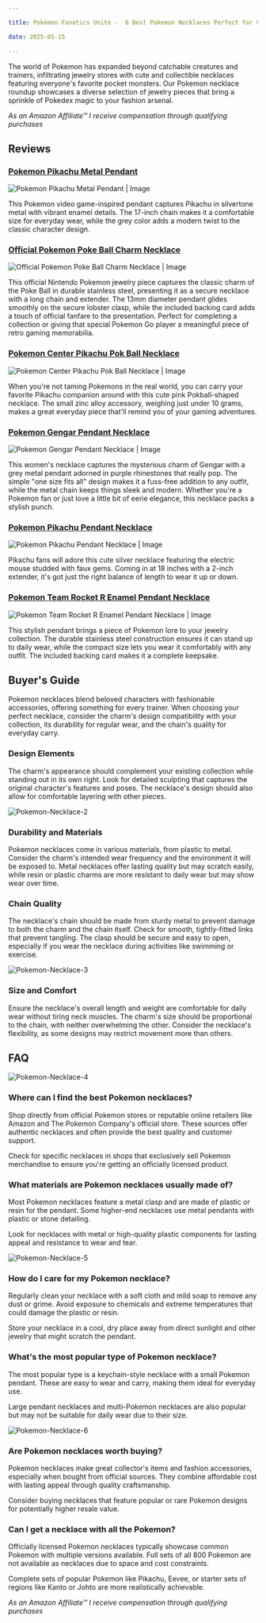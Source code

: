 ```yaml
---

title: Pokémon Fanatics Unite -  6 Best Pokemon Necklaces Perfect for Collectors

date: 2025-05-15

---
```


The world of Pokemon has expanded beyond catchable creatures and trainers, infiltrating jewelry stores with cute and collectible necklaces featuring everyone's favorite pocket monsters. Our Pokemon necklace roundup showcases a diverse selection of jewelry pieces that bring a sprinkle of Pokedex magic to your fashion arsenal. 

*As an Amazon Affiliate™ I receive compensation through qualifying purchases*


## Reviews


### [Pokemon Pikachu Metal Pendant](https://serp.ly/@bar/amazon/Pokemon+Necklace?utm\_term=pokemon-pikachu-metal-pendant)

![Pokemon Pikachu Metal Pendant | Image](https://encrypted-tbn3.gstatic.com/shopping?q=tbn:ANd9GcQVr\_rc2I\_tbU-I0f-OzYqlwg8av6KzFL1Yqakc7lNexSChLtuA&usqp=CAY)

This Pokemon video game-inspired pendant captures Pikachu in silvertone metal with vibrant enamel details. The 17-inch chain makes it a comfortable size for everyday wear, while the grey color adds a modern twist to the classic character design. 


### [Official Pokemon Poke Ball Charm Necklace](https://serp.ly/@bar/amazon/Pokemon+Necklace?utm\_term=official-pokemon-poke-ball-charm-necklace)

![Official Pokemon Poke Ball Charm Necklace | Image](https://encrypted-tbn1.gstatic.com/shopping?q=tbn:ANd9GcQqjTtjXQMFwVEAtjsGrJ-5p621Y54ZVllGWGrir5i1fKPniy4&usqp=CAY)

This official Nintendo Pokemon jewelry piece captures the classic charm of the Poke Ball in durable stainless steel, presenting it as a secure necklace with a long chain and extender. The 13mm diameter pendant glides smoothly on the secure lobster clasp, while the included backing card adds a touch of official fanfare to the presentation. Perfect for completing a collection or giving that special Pokemon Go player a meaningful piece of retro gaming memorabilia. 


### [Pokemon Center Pikachu Pok Ball Necklace](https://serp.ly/@bar/amazon/Pokemon+Necklace?utm\_term=pokemon-center-pikachu-pok-ball-necklace)

![Pokemon Center Pikachu Pok Ball Necklace | Image](https://encrypted-tbn1.gstatic.com/shopping?q=tbn:ANd9GcRJ\_O9FkJ9cZJj0utD1hThoeL4GdpQiWWhJ\_FuUoJDtHyDImzB004xv76QbdLC5gHYE7xR0leitPDtewa40tiCKuydeAnS7&usqp=CAY)

When you're not taming Pokemons in the real world, you can carry your favorite Pikachu companion around with this cute pink Pokball-shaped necklace. The small zinc alloy accessory, weighing just under 10 grams, makes a great everyday piece that'll remind you of your gaming adventures. 


### [Pokemon Gengar Pendant Necklace](https://serp.ly/@bar/amazon/Pokemon+Necklace?utm\_term=pokemon-gengar-pendant-necklace)

![Pokemon Gengar Pendant Necklace | Image](https://encrypted-tbn0.gstatic.com/shopping?q=tbn:ANd9GcT8LWoKuNikmlDvb9aHCPC37HdppJAYtXFNPJoMrefFgGJsBS\_HGm6eu8D8dXlU129kZ1ICn6Eiq7UmkzAmOkyprrr\_8Xf48A&usqp=CAY)

This women's necklace captures the mysterious charm of Gengar with a grey metal pendant adorned in purple rhinestones that really pop. The simple "one size fits all" design makes it a fuss-free addition to any outfit, while the metal chain keeps things sleek and modern. Whether you're a Pokemon fan or just love a little bit of eerie elegance, this necklace packs a stylish punch. 


### [Pokemon Pikachu Pendant Necklace](https://serp.ly/@bar/amazon/Pokemon+Necklace?utm\_term=pokemon-pikachu-pendant-necklace)

![Pokemon Pikachu Pendant Necklace | Image](https://encrypted-tbn3.gstatic.com/shopping?q=tbn:ANd9GcTqxW5rzZQqgDwR0XglLAe9sqSoFClv\_ejIwhO7TXYViGhYJFI&usqp=CAY)

Pikachu fans will adore this cute silver necklace featuring the electric mouse studded with faux gems. Coming in at 18 inches with a 2-inch extender, it's got just the right balance of length to wear it up or down. 


### [Pokemon Team Rocket R Enamel Pendant Necklace](https://serp.ly/@bar/amazon/Pokemon+Necklace?utm\_term=pokemon-team-rocket-r-enamel-pendant-necklace)

![Pokemon Team Rocket R Enamel Pendant Necklace | Image](https://encrypted-tbn2.gstatic.com/shopping?q=tbn:ANd9GcSSL\_Y1IXQtzSQhFqv1jdudBhtRLB\_fg-kkauBJyBY0Qo29rufjzzuU0xup5v-GU6rpt1\_GKbxPNNHzszx7kSB4sWG7LZ8j&usqp=CAY)

This stylish pendant brings a piece of Pokemon lore to your jewelry collection. The durable stainless steel construction ensures it can stand up to daily wear, while the compact size lets you wear it comfortably with any outfit. The included backing card makes it a complete keepsake. 


## Buyer's Guide

Pokemon necklaces blend beloved characters with fashionable accessories, offering something for every trainer. When choosing your perfect necklace, consider the charm's design compatibility with your collection, its durability for regular wear, and the chain's quality for everyday carry. 


### Design Elements

The charm's appearance should complement your existing collection while standing out in its own right. Look for detailed sculpting that captures the original character's features and poses. The necklace's design should also allow for comfortable layering with other pieces. 

![Pokemon-Necklace-2](https://imagedelivery.net/vy2bglCGN6hEeWOnSe2c7A/Pokemon-Necklace-2/h=540,fit=pad,background=black)


### Durability and Materials

Pokemon necklaces come in various materials, from plastic to metal. Consider the charm's intended wear frequency and the environment it will be exposed to. Metal necklaces offer lasting quality but may scratch easily, while resin or plastic charms are more resistant to daily wear but may show wear over time. 


### Chain Quality

The necklace's chain should be made from sturdy metal to prevent damage to both the charm and the chain itself. Check for smooth, tightly-fitted links that prevent tangling. The clasp should be secure and easy to open, especially if you wear the necklace during activities like swimming or exercise. 

![Pokemon-Necklace-3](https://imagedelivery.net/vy2bglCGN6hEeWOnSe2c7A/Pokemon-Necklace-3/h=540,fit=pad,background=black)


### Size and Comfort

Ensure the necklace's overall length and weight are comfortable for daily wear without tiring neck muscles. The charm's size should be proportional to the chain, with neither overwhelming the other. Consider the necklace's flexibility, as some designs may restrict movement more than others. 


## FAQ

![Pokemon-Necklace-4](https://imagedelivery.net/vy2bglCGN6hEeWOnSe2c7A/Pokemon-Necklace-4/h=540,fit=pad,background=black)


### Where can I find the best Pokemon necklaces?

Shop directly from official Pokemon stores or reputable online retailers like Amazon and The Pokemon Company's official store. These sources offer authentic necklaces and often provide the best quality and customer support. 

Check for specific necklaces in shops that exclusively sell Pokemon merchandise to ensure you're getting an officially licensed product. 


### What materials are Pokemon necklaces usually made of?

Most Pokemon necklaces feature a metal clasp and are made of plastic or resin for the pendant. Some higher-end necklaces use metal pendants with plastic or stone detailing. 

Look for necklaces with metal or high-quality plastic components for lasting appeal and resistance to wear and tear. 

![Pokemon-Necklace-5](https://imagedelivery.net/vy2bglCGN6hEeWOnSe2c7A/Pokemon-Necklace-5/h=540,fit=pad,background=black)


### How do I care for my Pokemon necklace?

Regularly clean your necklace with a soft cloth and mild soap to remove any dust or grime. Avoid exposure to chemicals and extreme temperatures that could damage the plastic or resin. 

Store your necklace in a cool, dry place away from direct sunlight and other jewelry that might scratch the pendant. 


### What's the most popular type of Pokemon necklace?

The most popular type is a keychain-style necklace with a small Pokemon pendant. These are easy to wear and carry, making them ideal for everyday use. 

Large pendant necklaces and multi-Pokemon necklaces are also popular but may not be suitable for daily wear due to their size. 

![Pokemon-Necklace-6](https://imagedelivery.net/vy2bglCGN6hEeWOnSe2c7A/Pokemon-Necklace-6/h=540,fit=pad,background=black)


### Are Pokemon necklaces worth buying?

Pokemon necklaces make great collector's items and fashion accessories, especially when bought from official sources. They combine affordable cost with lasting appeal through quality craftsmanship. 

Consider buying necklaces that feature popular or rare Pokemon designs for potentially higher resale value. 


### Can I get a necklace with all the Pokemon?

Officially licensed Pokemon necklaces typically showcase common Pokemon with multiple versions available. Full sets of all 800 Pokemon are not available as necklaces due to space and cost constraints. 

Complete sets of popular Pokemon like Pikachu, Eevee, or starter sets of regions like Kanto or Johto are more realistically achievable. 

*As an Amazon Affiliate™ I receive compensation through qualifying purchases*